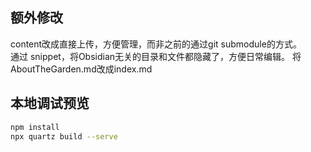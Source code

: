 ## 额外修改

content改成直接上传，方便管理，而非之前的通过git submodule的方式。  
通过 snippet，将Obsidian无关的目录和文件都隐藏了，方便日常编辑。
将AboutTheGarden.md改成index.md

## 本地调试预览

```bash
npm install
npx quartz build --serve
```
